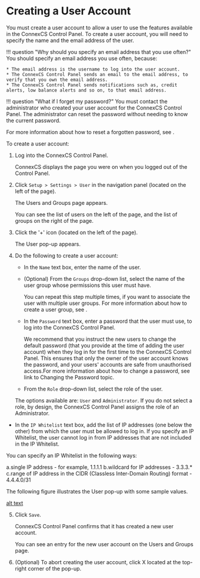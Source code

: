 # Creating a User Account 

You must create a user account to allow a user to use the features available in the ConnexCS Control Panel. To create a user account, you will need to specify the name and the email address of the user.

!!! question "Why should you specify an email address that you use often?" 
    You should specify an email address you use often, because:
    
    * The email address is the username to log into the user account.
    * The ConnexCS Control Panel sends an email to the email address, to verify that you own the email address.
    * The ConnexCS Control Panel sends notifications such as, credit alerts, low balance alerts and so on, to that email address. 

!!! question "What if I forget my password?" 
    You must contact the administrator who created your user account for the ConnexCS Control Panel. The administrator can reset the password without needing to know the current password.
    
For more information about how to reset a forgotten password, see <link to Change Password by administrator>.

To create a user account:

1.  Log into the ConnexCS Control Panel.
	 
    ConnexCS displays the page you were on when you logged out of the Control Panel.
    
2.  Click `Setup > Settings > User` in the navigation panel (located on the left of the page).
    
    The Users and Groups page appears.
    
    You can see the list of users on the left of the page, and the list of groups on the right of the page. 
    
3.  Click the '+' icon (located on the left of the page).
    
    The User pop-up appears.
    
4.  Do the following to create a user account:
    
    * In the `Name` text box, enter the name of the user.
       
    * 	(Optional) From the `Groups` drop-down list, select the name of the user group whose permissions this user must have.
    
    	You can repeat this step multiple times, if you want to associate the user with multiple user groups. For more information about how to create a user group, see <link to user group topic>.
		 
    * 	In the `Password` text box, enter a password that the user must use, to log into the ConnexCS Control Panel.
    
    	We recommend that you instruct the new users to change the default password (that you provide at the time of adding the user account) when they log in for the first time to the ConnexCS Control Panel. This ensures that only the owner of the user account knows the password, and your users' accounts are safe from unauthorised access.For more information about how to change a password, see link to Changing the Password topic. 
	
    * 	From the `Role` drop-down list, select the role of the user.
    	
	The options available are: `User` and `Administrator`. If you do not select a role, by design, the ConnexCS Control Panel assigns the role of an Administrator. 

   *	In the `IP Whitelist` text box, add the list of IP addresses (one below the other) from which the user must be allowed to log in.
   	If you specify an IP Whitelist, the user cannot log in from IP addresses that are not included in the IP Whitelist.
		
You can specify an IP Whitelist in the following ways:
         
a.single IP address - for example, 1.1.1.1
b.wildcard for IP addresses  - 3.3.3.*
c.range of IP address in the CIDR (Classless Inter-Domain Routing) format - 4.4.4.0/31

The following figure illustrates the User pop-up with some sample values.
       
[alt text][user-popup]
       
5.	Click `Save`.
	
	ConnexCS Control Panel confirms that it has created a new user account.
	
	You can see an entry for the new user account on the Users and Groups page.
    
6.	(Optional) To abort creating the user account, click X located at the top-right corner of the pop-up.

[user-popup]: /setup/img/user-popup.png "user-popup"
